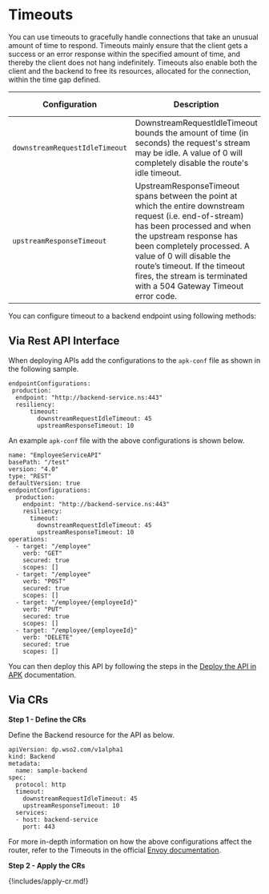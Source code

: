 # Timeouts

You can use timeouts to gracefully handle connections that take an unusual amount of time to respond. Timeouts mainly ensure that the client gets a success or an error response within the specified amount of time, and thereby the client does not hang indefinitely. Timeouts also enable both the client and the backend to free its resources, allocated for the connection, within the time gap defined.

<table>
    <thead>
      <tr>
        <th>Configuration</th>
        <th>Description</th>
        <th>Default Value</th>
      </tr>
    </thead>
    <tbody>
      <tr>
        <td style="white-space: nowrap;"><code>downstreamRequestIdleTimeout</code></td>
        <td>DownstreamRequestIdleTimeout bounds the amount of time (in seconds) the request's stream may be idle. A value of 0 will completely disable the route's idle timeout.</td>
        <td>300</td>
      </tr>
      <tr>
        <td style="white-space: nowrap;"><code>upstreamResponseTimeout</code></td>
        <td>UpstreamResponseTimeout spans between the point at which the entire downstream request (i.e. end-of-stream) has been processed and when the upstream response has been completely processed. A value of 0 will disable the route’s timeout. If the timeout fires, the stream is terminated with a 504 Gateway Timeout error code.</td>
        <td>15</td>
      </tr>
    </tbody>
</table>

You can configure timeout to a backend endpoint using following methods:

## Via Rest API Interface

When deploying APIs add the configurations to the `apk-conf` file as shown in the following sample.

```
endpointConfigurations:
 production:
  endpoint: "http://backend-service.ns:443"
  resiliency:
      timeout:
        downstreamRequestIdleTimeout: 45
        upstreamResponseTimeout: 10
```

An example `apk-conf` file with the above configurations is shown below.

```
name: "EmployeeServiceAPI"
basePath: "/test"
version: "4.0"
type: "REST"
defaultVersion: true
endpointConfigurations:
  production:
    endpoint: "http://backend-service.ns:443"
    resiliency:
      timeout:
        downstreamRequestIdleTimeout: 45
        upstreamResponseTimeout: 10
operations:
  - target: "/employee"
    verb: "GET"
    secured: true
    scopes: []
  - target: "/employee"
    verb: "POST"
    secured: true
    scopes: []
  - target: "/employee/{employeeId}"
    verb: "PUT"
    secured: true
    scopes: []
  - target: "/employee/{employeeId}"
    verb: "DELETE"
    secured: true
    scopes: []
```

You can then deploy this API by following the steps in the <a href="../../../get-started/quick-start-guide#deploy-the-api-in-apk" target="_blank">Deploy the API in APK</a> documentation.

## Via CRs

**Step 1 - Define the CRs**

Define the Backend resource for the API as below.
```
apiVersion: dp.wso2.com/v1alpha1
kind: Backend
metadata:
  name: sample-backend
spec:
  protocol: http
  timeout:
    downstreamRequestIdleTimeout: 45
    upstreamResponseTimeout: 10
  services:
  - host: backend-service
    port: 443
```

For more in-depth information on how the above configurations affect the router, refer to the Timeouts in the official <a href="https://www.envoyproxy.io/docs/envoy/v1.24.1/faq/configuration/timeouts" target="_blank">Envoy documentation</a>.


**Step 2 - Apply the CRs**

{!includes/apply-cr.md!}